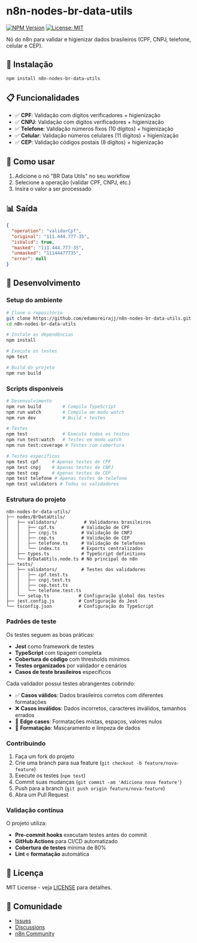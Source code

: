 # n8n-nodes-br-data-utils

[![NPM Version](https://img.shields.io/npm/v/n8n-nodes-br-data-utils)](https://www.npmjs.com/package/n8n-nodes-br-data-utils)
[![License: MIT](https://img.shields.io/badge/License-MIT-yellow.svg)](https://opensource.org/licenses/MIT)

Nó do n8n para validar e higienizar dados brasileiros (CPF, CNPJ, telefone, celular e CEP).

## 🚀 Instalação

```bash
npm install n8n-nodes-br-data-utils
```

## 📋 Funcionalidades

- ✅ **CPF**: Validação com dígitos verificadores + higienização
- ✅ **CNPJ**: Validação com dígitos verificadores + higienização
- ✅ **Telefone**: Validação números fixos (10 dígitos) + higienização
- ✅ **Celular**: Validação números celulares (11 dígitos) + higienização
- ✅ **CEP**: Validação códigos postais (8 dígitos) + higienização

## 🎯 Como usar

1. Adicione o nó "BR Data Utils" no seu workflow
2. Selecione a operação (validar CPF, CNPJ, etc.)
3. Insira o valor a ser processado

## 📊 Saída

```json
{
  "operation": "validarCpf",
  "original": "111.444.777-35",
  "isValid": true,
  "masked": "111.444.777-35",
  "unmasked": "11144477735",
  "error": null
}
```

## 🔧 Desenvolvimento

### Setup do ambiente

```bash
# Clone o repositório
git clone https://github.com/edumoreirajj/n8n-nodes-br-data-utils.git
cd n8n-nodes-br-data-utils

# Instale as dependências
npm install

# Execute os testes
npm test

# Build do projeto
npm run build
```

### Scripts disponíveis

```bash
# Desenvolvimento
npm run build        # Compila TypeScript
npm run watch        # Compila em modo watch
npm run dev          # Build + testes

# Testes
npm test             # Executa todos os testes
npm run test:watch   # Testes em modo watch
npm run test:coverage # Testes com cobertura

# Testes específicos
npm test cpf     # Apenas testes de CPF
npm test cnpj    # Apenas testes de CNPJ
npm test cep     # Apenas testes de CEP
npm test telefone # Apenas testes de telefone
npm test validators # Todos os validadores
```

### Estrutura do projeto

```
n8n-nodes-br-data-utils/
├── nodes/BrDataUtils/
│   ├── validators/          # Validadores brasileiros
│   │   ├── cpf.ts          # Validação de CPF
│   │   ├── cnpj.ts         # Validação de CNPJ
│   │   ├── cep.ts          # Validação de CEP
│   │   ├── telefone.ts     # Validação de telefones
│   │   └── index.ts        # Exports centralizados
│   ├── types.ts            # TypeScript definitions
│   └── BrDataUtils.node.ts # Nó principal do n8n
├── tests/
│   ├── validators/         # Testes dos validadores
│   │   ├── cpf.test.ts
│   │   ├── cnpj.test.ts
│   │   ├── cep.test.ts
│   │   └── telefone.test.ts
│   └── setup.ts           # Configuração global dos testes
├── jest.config.js         # Configuração do Jest
└── tsconfig.json          # Configuração do TypeScript
```

### Padrões de teste

Os testes seguem as boas práticas:

- **Jest** como framework de testes
- **TypeScript** com tipagem completa
- **Cobertura de código** com thresholds mínimos
- **Testes organizados** por validador e cenários
- **Casos de teste brasileiros** específicos

Cada validador possui testes abrangentes cobrindo:

- ✅ **Casos válidos**: Dados brasileiros corretos com diferentes formatações
- ❌ **Casos inválidos**: Dados incorretos, caracteres inválidos, tamanhos errados
- 🔄 **Edge cases**: Formatações mistas, espaços, valores nulos
- 🎨 **Formatação**: Mascaramento e limpeza de dados

### Contribuindo

1. Faça um fork do projeto
2. Crie uma branch para sua feature (`git checkout -b feature/nova-feature`)
3. Execute os testes (`npm test`)
4. Commit suas mudanças (`git commit -am 'Adiciona nova feature'`)
5. Push para a branch (`git push origin feature/nova-feature`)
6. Abra um Pull Request

### Validação contínua

O projeto utiliza:

- **Pre-commit hooks** executam testes antes do commit
- **GitHub Actions** para CI/CD automatizado
- **Cobertura de testes** mínima de 80%
- **Lint** e **formatação** automática

## 📄 Licença

MIT License - veja [LICENSE](LICENSE) para detalhes.

## 🤝 Comunidade

- [Issues](https://github.com/edumoreirajj/n8n-nodes-br-data-utils/issues)
- [Discussions](https://github.com/edumoreirajj/n8n-nodes-br-data-utils/discussions)
- [n8n Community](https://community.n8n.io/)
